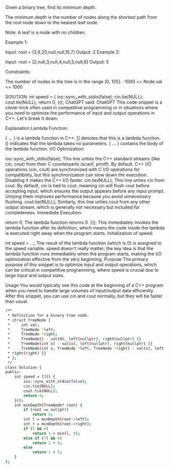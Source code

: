 Given a binary tree, find its minimum depth.

The minimum depth is the number of nodes along the shortest path from the root node down to the nearest leaf node.

Note: A leaf is a node with no children.

 

Example 1:


Input: root = [3,9,20,null,null,15,7]
Output: 2
Example 2:

Input: root = [2,null,3,null,4,null,5,null,6]
Output: 5
 

Constraints:

The number of nodes in the tree is in the range [0, 105].
-1000 <= Node.val <= 1000


SOlUTION: 
int speed = []() {
        ios::sync_with_stdio(false);
        cin.tie(NULL);
        cout.tie(NULL);
        return 0;
    }();
ChatGPT said:
ChatGPT
This code snippet is a clever trick often used in competitive programming or in situations where you need to optimize the performance of input and output operations in C++. Let's break it down:

Explanation
Lambda Function:

[]() { ... } is a lambda function in C++.
[] denotes that this is a lambda function.
() indicates that the lambda takes no parameters.
{ ... } contains the body of the lambda function.
I/O Optimization:

ios::sync_with_stdio(false);
This line unties the C++ standard streams (like cin, cout) from their C counterparts (scanf, printf). By default, C++ I/O operations (cin, cout) are synchronized with C I/O operations for compatibility, but this synchronization can slow down the execution. Disabling it makes the C++ I/O faster.
cin.tie(NULL);
This line unties cin from cout. By default, cin is tied to cout, meaning cin will flush cout before accepting input, which ensures the output appears before any input prompt. Untying them improves performance because you avoid unnecessary flushing.
cout.tie(NULL);
Similarly, this line unties cout from any other output stream, which is generally not necessary but included for completeness.
Immediate Execution:

return 0;
The lambda function returns 0.
}();
This immediately invokes the lambda function after its definition, which means the code inside the lambda is executed right away when the program starts.
Initialization of speed:

int speed = ...;
The result of the lambda function (which is 0) is assigned to the speed variable.
speed doesn't really matter; the key idea is that the lambda function runs immediately when the program starts, making the I/O optimization effective from the very beginning.
Purpose
The primary purpose of this snippet is to optimize input and output operations, which can be critical in competitive programming, where speed is crucial due to large input and output sizes.

Usage
You would typically see this code at the beginning of a C++ program when you need to handle large volumes of input/output data efficiently. After this snippet, you can use cin and cout normally, but they will be faster than usual.


```bash
/**
 * Definition for a binary tree node.
 * struct TreeNode {
 *     int val;
 *     TreeNode *left;
 *     TreeNode *right;
 *     TreeNode() : val(0), left(nullptr), right(nullptr) {}
 *     TreeNode(int x) : val(x), left(nullptr), right(nullptr) {}
 *     TreeNode(int x, TreeNode *left, TreeNode *right) : val(x), left(left),
 * right(right) {}
 * };
 */
class Solution {
public:
    int speed = []() {
        ios::sync_with_stdio(false);
        cin.tie(NULL);
        cout.tie(NULL);
        return 0;
    }();
    int minDepth(TreeNode* root) {
        if (root == nullptr)
            return 0;
        int l = minDepth(root->left);
        int r = minDepth(root->right);
        if (l && r)
            return 1 + min(l, r);
        else if (!l && r)
            return 1 + r;
        else
            return 1 + l;
    }
};
